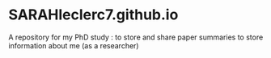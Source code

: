 # SARAHleclerc7.github.io
A repository for my PhD study : to store and share paper summaries
                                to store information about me (as a researcher)

